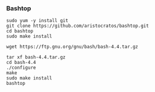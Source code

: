 ### Bashtop

```
sudo yum -y install git
git clone https://github.com/aristocratos/bashtop.git
cd bashtop
sudo make install
```

`wget https://ftp.gnu.org/gnu/bash/bash-4.4.tar.gz`

```
tar xf bash-4.4.tar.gz
cd bash-4.4
./configure
make
sudo make install
bashtop
```




